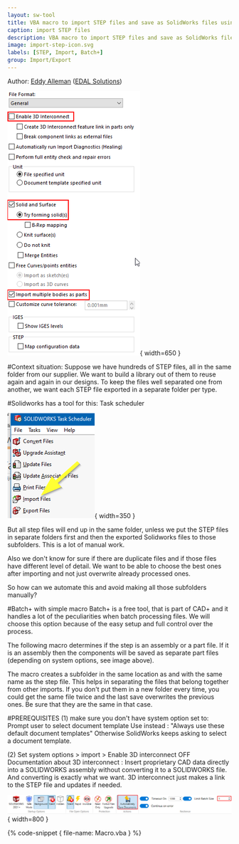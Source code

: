 ```yaml
---
layout: sw-tool
title: VBA macro to import STEP files and save as SolidWorks files using a subfolder with the same name
caption: import STEP files
description: VBA macro to import STEP files and save as SolidWorks files using a subfolder with the same name. 
image: import-step-icon.svg
labels: [STEP, Import, Batch+]
group: Import/Export
---
```

Author: [Eddy Alleman](https://www.linkedin.com/in/eddyalleman/) ([EDAL Solutions](https://www.edalsolutions.be/index.php/en/))

![Options used to import STEP files](step-options.png){ width=650 }

#Context situation: 
Suppose we have hundreds of STEP files, all in the same folder from our supplier. 
We want to build a library out of them to reuse again and again in our designs.
To keep the files well separated one from another, we want each STEP file exported in a separate folder per type.

#Solidworks has a tool for this: Task scheduler

![Task scheduler import](taskscheduler.png){ width=350 }

But all step files will end up in the same folder, unless we put the STEP files in separate folders first and then the exported Solidworks files to those subfolders.
This is a lot of manual work.

Also we don't know for sure if there are duplicate files and if those files have different level of detail.
We want to be able to choose the best ones after importing and not just overwrite already processed ones.

So how can we automate this and avoid making all those subfolders manually?

#Batch+ with simple macro
Batch+ is a free tool, that is part of CAD+ and it handles a lot of the peculiarities when batch processing files.
We will choose this option because of the easy setup and full control over the process.

The following macro determines if the step is an assembly or a part file.
If it is an assembly then the components will be saved as separate part files (depending on system options, see image above).

The macro creates a subfolder in the same location as and with the same name as the step file.
This helps in separating the files that belong together from other imports.
If you don't put them in a new folder every time, you could get the same file twice
and the last save overwrites the previous ones. Be sure that they are the same in that case.

#PREREQUISITES
(1) make sure you don't have system option set to:
    Prompt user to select document template
    Use instead : "Always use these default document templates"
Otherwise SolidWorks keeps asking to select a document template.

(2) Set system options > import > Enable 3D interconnect OFF
    Documentation about 3D interconnect :
    Insert proprietary CAD data directly into a SOLIDWORKS assembly without converting it to a SOLIDWORKS file.
    And converting is exactly what we want. 3D interconnect just makes a link to the STEP file and updates if needed.

![Settings to use in Batch+](batch+settings.png){ width=800 }

{% code-snippet { file-name: Macro.vba } %}

